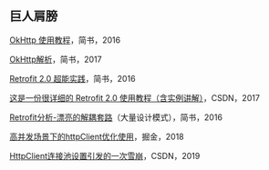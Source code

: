 





## 巨人肩膀

[OkHttp 使用教程](https://www.jianshu.com/p/ca8a982a116b)，简书，2016

[OkHttp解析](https://www.jianshu.com/p/7b29b89cd7b5)，简书，2017

[Retrofit 2.0 超能实践](https://www.jianshu.com/p/16994e49e2f6)，简书，2016

[这是一份很详细的 Retrofit 2.0 使用教程（含实例讲解）](https://blog.csdn.net/carson_ho/article/details/73732076)，CSDN，2017

[Retrofit分析-漂亮的解耦套路](https://www.jianshu.com/p/45cb536be2f4)（大量设计模式），简书，2016

[高并发场景下的httpClient优化使用](https://juejin.im/entry/5a9e0301f265da23a334bae4)，掘金，2018

[HttpClient连接池设置引发的一次雪崩](https://blog.csdn.net/qq_16681169/article/details/94592472)，CSDN，2019